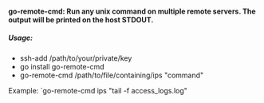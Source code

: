 #### go-remote-cmd: Run any unix command on multiple remote servers. The output will be printed on the host STDOUT.

##### Usage:
* ssh-add /path/to/your/private/key
* go install go-remote-cmd
* go-remote-cmd /path/to/file/containing/ips "command"

Example: `go-remote-cmd ips "tail -f access_logs.log"
